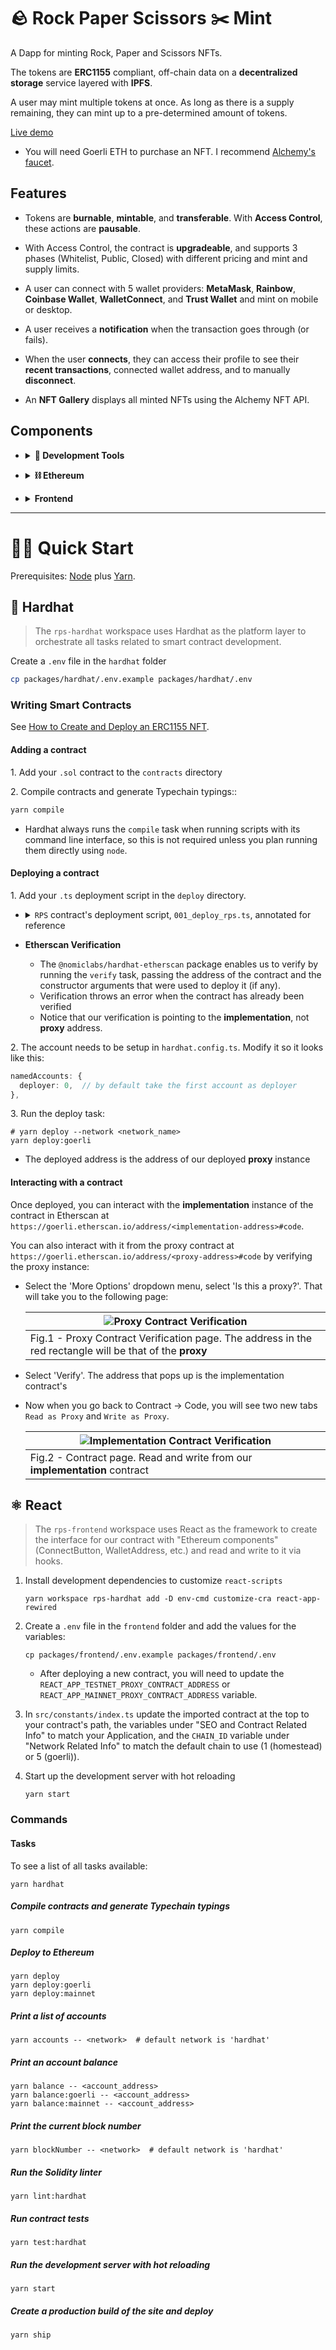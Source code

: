 # 🪨 Rock Paper Scissors ✂️ Mint

A Dapp for minting Rock, Paper and Scissors NFTs.

The tokens are **ERC1155** compliant, off-chain data on a **decentralized storage** service layered with **IPFS**.

A user may mint multiple tokens at once. As long as there is a supply remaining, they can mint up to a pre-determined amount of tokens.

[Live demo](https://rock-paper-scissors-nft.surge.sh/)

- You will need Goerli ETH to purchase an NFT. I recommend [Alchemy's faucet](https://goerlifaucet.com/).

## Features

- Tokens are **burnable**, **mintable**, and **transferable**. With **Access Control**, these actions are **pausable**.

- With Access Control, the contract is **upgradeable**, and supports 3 phases (Whitelist, Public, Closed) with different pricing and mint and supply limits.

- A user can connect with 5 wallet providers: **MetaMask**, **Rainbow**, **Coinbase Wallet**, **WalletConnect**, and **Trust Wallet** and mint on mobile or desktop.

- A user receives a **notification** when the transaction goes through (or fails).

- When the user **connects**, they can access their profile to see their **recent transactions**, connected wallet address, and to manually **disconnect**.

- An **NFT Gallery** displays all minted NFTs using the Alchemy NFT API.

## Components

- <details><summary><b>🦾 Development Tools</b></summary>

  - **Yarn** - package manager
    - This project uses [Yarn Workspaces](https://yarnpkg.com/en/docs/workspaces/)
    - [Read more](https://github.com/sashadev-sky/Rock-Paper-Scissors-Mint/wiki/%F0%9F%A7%B6-Yarn-Configuration) about its configuration in the project Wiki
  - **Node.js**
  - **TypeScript**
  - **Git** - version control
  - **CRA** - create react app

</details>

- <details><summary><b>⛓️ Ethereum</b></summary>

  - **Solidity** (v.0.8.19) - implementing smart contracts
  - **HardHat** - Ethereum development environment
    - [Read more](https://github.com/sashadev-sky/Rock-Paper-Scissors-Mint/wiki/%F0%9F%91%B7-Hardhat-Configuration) about its configuration in the project Wiki
  - **ethers.js** (v.5) - library for interacting with the Ethereum blockhain
  - **OpenZeppelin** (v.4) - smart contract base implementation
  - **Etherscan** - contract verification
    - <https://etherscan.io/myapikey>

  Public network node providers

  - **Alchemy**
  - **Infura**

  Decentralized storage

  - **NFT.Storage**
  - **IPFS (InterPlanetary File System)**

</details>

- <details><summary><b>Frontend</b></summary>

  - **React** - JavaScript framework
    - **RainbowKit** - Ethereum wallet integration
    - **Wagmi** - Ethereum hooks
    - **Material UI** - UI framework
    - **React Router** - Client side routing

</details>

---

# 🏄‍♂️ Quick Start

Prerequisites: [Node](https://nodejs.org/en/download/) plus [Yarn](https://yarnpkg.com/getting-started/install).

## 👷 Hardhat

> The `rps-hardhat` workspace uses Hardhat as the platform layer to orchestrate all tasks related to smart contract development.

Create a `.env` file in the `hardhat` folder

  ```bash
  cp packages/hardhat/.env.example packages/hardhat/.env
  ```

### Writing Smart Contracts

See [How to Create and Deploy an ERC1155 NFT](./docs/how_to_create_an_ERC1155_nft.md).

#### Adding a contract

1\. Add your `.sol` contract to the `contracts` directory

2\. Compile contracts and generate Typechain typings::

  ```bash
  yarn compile
  ```

- Hardhat always runs the `compile` task when running scripts with its command line interface, so this is not required unless you plan running them directly using `node`.

#### Deploying a contract

1\. Add your `.ts` deployment script in the `deploy` directory.

- <details>
    <summary>
      <code>RPS</code> contract's deployment script, <code>001_deploy_rps.ts</code>, annotated for reference
    </summary>

  ```typescript
  import { HardhatRuntimeEnvironment } from 'hardhat/types';
  import { DeployFunction } from 'hardhat-deploy/types';

  import { LOCAL_NETWORKS } from '../constants'

  const func: DeployFunction = async function (hre: HardhatRuntimeEnvironment) {
    /**
     * If this script is run directly using `node`, you may want to call
     * `compile` manually to make sure everything is compiled
    **/

    // await hre.run('compile');

    const {
      deployments,
      ethers,
      getNamedAccounts,
      upgrades
    } = hre;
    const { getNetworkName } = deployments;
    const { deployProxy, erc1967 } = upgrades;

    const targetNetwork = await getNetworkName();
    const { deployer } = await getNamedAccounts();

    // ############## DEPLOYING ###############

    const RPS = await ethers.getContractFactory('RPS');

    console.log(`Deployer ${deployer} is deploying RPS to the ${targetNetwork} network...`);

    // `hre.upgrades.deployProxy` will deploy the new implementation contract
    // (unless there is one already from a previous deployment)
    const proxy = await deployProxy(RPS, [], {
      initializer: 'initialize',
      kind: 'transparent',
    });

    await proxy.deployed();

    console.log('RPS deployed to: ', proxy.address);

    const implementationAddr = await erc1967.getImplementationAddress(
      proxy.address
    );

    // ############## VERIFICATION ###############

    // run verification when the contract is not deployed on a local network (localhost, hardhat)
    if (!LOCAL_NETWORKS.includes(targetNetwork)) {
      console.log('Waiting 60s to verify');

      await new Promise<void>((resolve) => {
        setTimeout(async () => {
          await run('verify:verify', {
            address: implementationAddr, // implementation address
          }).catch((e) => console.error(`ERROR: ${e}`));
          resolve();
        }, 60 * 1000);
      });
    }
  };

  export default func;

  func.tags = ['RPS'];
  ```

  </details>

- **Etherscan Verification**

  - The `@nomiclabs/hardhat-etherscan` package enables us to verify by running the `verify` task, passing the address of the contract and the constructor arguments that were used to deploy it (if any).
  - Verification throws an error when the contract has already been verified
  - Notice that our verification is pointing to the **implementation**, not **proxy** address.

2\. The account needs to be setup in `hardhat.config.ts`. Modify it so it looks like this:

  ```typescript
  namedAccounts: {
    deployer: 0,  // by default take the first account as deployer
  },
  ```

3\. Run the deploy task:

  ```shell
  # yarn deploy --network <network_name>
  yarn deploy:goerli
  ```

- The deployed address is the address of our deployed **proxy** instance

#### Interacting with a contract

Once deployed, you can interact with the **implementation** instance of the contract in Etherscan at `https://goerli.etherscan.io/address/<implementation-address>#code`.

You can also interact with it from the proxy contract at `https://goerli.etherscan.io/address/<proxy-address>#code` by verifying the proxy instance:

- Select the 'More Options' dropdown menu, select 'Is this a proxy?'. That will take you to the following page:

  |![Proxy Contract Verification](./docs/images/proxy_verification.png)
  ---------|
  Fig.1 - Proxy Contract Verification page. The address in the red rectangle will be that of the **proxy**|

- Select 'Verify'. The address that pops up is the implementation contract's

- Now when you go back to Contract -> Code, you will see two new tabs `Read as Proxy` and `Write as Proxy`.

  |![Implementation Contract Verification](./docs/images/implementation_contract.png)
  ---------|
    Fig.2 - Contract page. Read and write from our **implementation** contract|

## ⚛ React

> The `rps-frontend` workspace uses React as the framework to create the interface for our contract with "Ethereum components" (ConnectButton, WalletAddress, etc.) and read and write to it via hooks.

1. Install development dependencies to customize `react-scripts`

    ```shell
    yarn workspace rps-hardhat add -D env-cmd customize-cra react-app-rewired
    ```

2. Create a `.env` file in the `frontend` folder and add the values for the variables:

    ```shell
    cp packages/frontend/.env.example packages/frontend/.env
    ```

    - After deploying a new contract, you will need to update the `REACT_APP_TESTNET_PROXY_CONTRACT_ADDRESS` or `REACT_APP_MAINNET_PROXY_CONTRACT_ADDRESS` variable.

3. In `src/constants/index.ts` update the imported contract at the top to your contract's path, the variables under "SEO and Contract Related Info" to match your Application, and the `CHAIN_ID` variable under "Network Related Info" to match the default chain to use (1 (homestead) or 5 (goerli)).

4. Start up the development server with hot reloading

    ```shell
    yarn start
    ```

### Commands

#### Tasks

To see a list of all tasks available:

```shell
yarn hardhat
```

##### Compile contracts and generate Typechain typings

```shell
yarn compile
```

##### Deploy to Ethereum

```shell
yarn deploy
yarn deploy:goerli
yarn deploy:mainnet
```

##### Print a list of accounts

```shell
yarn accounts -- <network>  # default network is 'hardhat'
```

##### Print an account balance

```shell
yarn balance -- <account_address>
yarn balance:goerli -- <account_address>
yarn balance:mainnet -- <account_address>
```

##### Print the current block number

```shell
yarn blockNumber -- <network>  # default network is 'hardhat'
```

##### Run the Solidity linter

```shell
yarn lint:hardhat
```

##### Run contract tests

```shell
yarn test:hardhat
```

##### Run the development server with hot reloading

```shell
yarn start
```

##### Create a production build of the site and deploy

```shell
yarn ship
```
